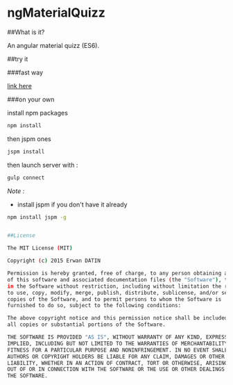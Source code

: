ngMaterialQuizz
=====

##What is it?

An angular material quizz (ES6).

##try it

###fast way

[link here](https://cdn.rawgit.com/MacKentoch/ngMaterialQuizz/master/public/index.html)

###on your own

install npm packages
```bash
npm install
```
then jspm ones
```bash
jspm install
```


then launch server with :
```bash
gulp connect
```


*Note :*
- install jspm if you don't have it already
```bash
npm install jspm -g


##License

The MIT License (MIT)

Copyright (c) 2015 Erwan DATIN

Permission is hereby granted, free of charge, to any person obtaining a copy
of this software and associated documentation files (the "Software"), to deal
in the Software without restriction, including without limitation the rights
to use, copy, modify, merge, publish, distribute, sublicense, and/or sell
copies of the Software, and to permit persons to whom the Software is
furnished to do so, subject to the following conditions:

The above copyright notice and this permission notice shall be included in
all copies or substantial portions of the Software.

THE SOFTWARE IS PROVIDED "AS IS", WITHOUT WARRANTY OF ANY KIND, EXPRESS OR
IMPLIED, INCLUDING BUT NOT LIMITED TO THE WARRANTIES OF MERCHANTABILITY,
FITNESS FOR A PARTICULAR PURPOSE AND NONINFRINGEMENT. IN NO EVENT SHALL THE
AUTHORS OR COPYRIGHT HOLDERS BE LIABLE FOR ANY CLAIM, DAMAGES OR OTHER
LIABILITY, WHETHER IN AN ACTION OF CONTRACT, TORT OR OTHERWISE, ARISING FROM,
OUT OF OR IN CONNECTION WITH THE SOFTWARE OR THE USE OR OTHER DEALINGS IN
THE SOFTWARE.


